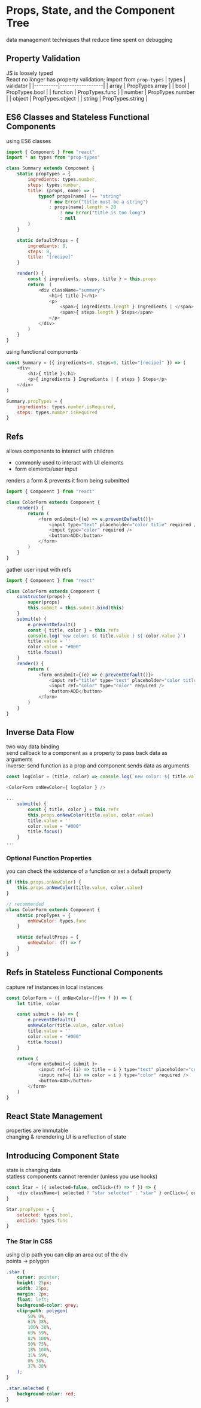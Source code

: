 # Props, State, and the Component Tree
data management techniques that reduce time spent on debugging  

## Property Validation
JS is loosely typed  
React no longer has property validation; import from `prop-types`
| types    | validator        |
|----------|------------------|
| array    | PropTypes.array  |
| bool     | PropTypes.bool   |
| function | PropTypes.func   |
| number   | PropTypes.number |
| object   | PropTypes.object |
| string   | PropTypes.string |

## ES6 Classes and Stateless Functional Components
using ES6 classes
```js
import { Component } from "react"
import * as types from "prop-types"

class Summary extends Component {
    static propTypes = {
        ingredients: types.number,
        steps: types.number,
        title: (props, name) => (
            typeof props[name] !== "string"
                ? new Error("title must be a string")
                : props[name].length > 20
                    ? new Error("title is too long")
                    : null
        )
    }

    static defaultProps = {
        ingredients: 0,
        steps: 0,
        title: "[recipe]"
    }

    render() {
        const { ingredients, steps, title } = this.props
        return  (
            <div className="summary">
                <h1>{ title }</h1>
                <p>
                    <span>{ ingredients.length } Ingredients | </span>
                    <span>{ steps.length } Steps</span>
                </p>
            </div>
        )
    }
}
```
using functional components
```js
const Summary = ({ ingredients=0, steps=0, title="[recipe]" }) => (
    <div>
        <h1>{ title }</h1>
        <p>{ ingredients } Ingredients | { steps } Steps</p>
    </div>
)

Summary.propTypes = {
    ingredients: types.number.isRequired,
    steps: types.number.isRequired
}
```

## Refs
allows components to interact with children  
* commonly used to interact with UI elements  
* form elements/user input

renders a form & prevents it from being submitted  
```js
import { Component } from "react"

class ColorForm extends Component {
    render() {
        return (
            <form onSubmit={(e) => e.preventDefault()}>
                <input type="text" placeholder="color title" required />
                <input type="color" required />
                <button>ADD</button>
            </form>
        )
    }
}
```
gather user input with refs
```js
import { Component } from "react"

class ColorForm extends Component {
    constructor(props) {
        super(props)
        this.submit = this.submit.bind(this)
    }
    submit(e) {
        e.preventDefault()
        const { title, color } = this.refs
        console.log(`new color: ${ title.value } ${ color.value }`)
        title.value = ''
        color.value = "#000"
        title.focus()
    }
    render() {
        return (
            <form onSubmit={(e) => e.preventDefault()}>
                <input ref="title" type="text" placeholder="color title" required />
                <input ref="color" type="color" required />
                <button>ADD</button>
            </form>
        )
    }
}
```

## Inverse Data Flow
two way data binding  
send callback to a component as a property to pass back data as arguments  
inverse: send function as a prop and component sends data as arguments  
```js
const logColor = (title, color) => console.log(`new color: ${ title.value } ${ color.value }`)

<ColorForm onNewColor={ logColor } />

...
    submit(e) {
        const { title, color } = this.refs
        this.props.onNewColor(title.value, color.value)
        title.value = ''
        color.value = "#000"
        title.focus()
    }
...
```

### Optional Function Properties
you can check the existence of a function or set a default property
```js
if (this.props.onNewColor) {
    this.props.onNewColor(title.value, color.value)
}

// recommended
class ColorForm extends Component {
    static propTypes = {
        onNewColor: types.func
    }

    static defaultProps = {
        onNewColor: (f) => f
    }
}
```

## Refs in Stateless Functional Components
capture ref instances in local instances  
```js
const ColorForm = ({ onNewColor=(f)=> f }) => {
    let title, color

    const submit = (e) => {
        e.preventDefault()
        onNewColor(title.value, color.value)
        title.value = ''
        color.value = "#000"
        title.focus()
    }

    return (
        <form onSubmit={ submit }>
            <input ref={ (i) => title = i } type="text" placeholder="color title" required />
            <input ref={ (i) => color = i } type="color" required />
            <button>ADD</button>
        </form>
    )
}
```

## React State Management
properties are immutable  
changing & rerendering UI is a reflection of state  

## Introducing Component State
state is changing data  
statless components cannot rerender (unless you use hooks)  
```js
const Star = ({ selected=false, onClick=(f) => f }) => {
    <div className={ selected ? "star selected" : "star" } onClick={ onClick }></div>
}

Star.propTypes = {
    selected: types.bool,
    onClick: types.func
}
```

### The Star in CSS
using clip path you can clip an area out of the div  
points -> polygon  
```css
.star {
    cursor: pointer;
    height: 25px;
    width: 25px;
    margin: 2px;
    float: left;
    background-color: grey;
    clip-path: polygon(
        50% 0%,
        63% 38%,
        100% 38%,
        69% 59%,
        82% 100%,
        50% 75%,
        18% 100%,
        31% 59%,
        0% 38%,
        37% 38%
    );
}

.star.selected {
    background-color: red;
}
```